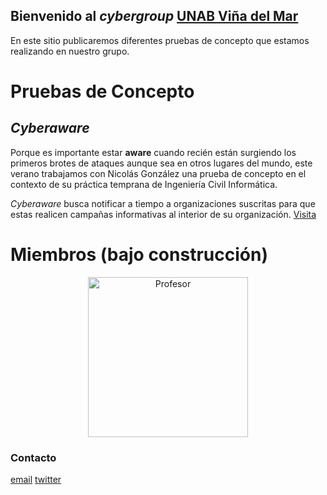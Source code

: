 ## Bienvenido al *cybergroup* [UNAB Viña del Mar](https://twitter.com/inf_unab_vm) 

En este sitio publicaremos diferentes pruebas de concepto que estamos realizando en nuestro grupo.

# Pruebas de Concepto
## *Cyberaware* 
Porque es importante estar **aware** cuando recién están surgiendo los primeros brotes de ataques aunque sea en otros lugares del mundo, este verano trabajamos con Nicolás González una prueba de concepto en el contexto de su práctica temprana de Ingeniería Civil Informática.  

*Cyberaware* busca notificar a tiempo a organizaciones suscritas para que estas realicen campañas informativas al interior de su organización. 
[Visita](http://cyberaware.informatica-unab-vm.cl)



# Miembros (bajo construcción)
<p align="center">
  <img src="https://github.com/RT-UNAB/cybergroup/blob/master/RT.jpg" width="256" title="Profesor">
</p>



### Contacto
[email](mailto:romina.torres@unab.cl) [twitter](https://twitter.com/rominabot)
